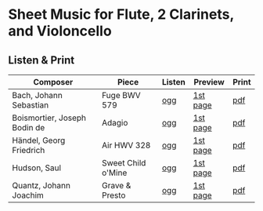 # Sheet Music for Flute, 2 Clarinets, and Violoncello

## Listen & Print

Composer | Piece | Listen | Preview | Print
-------- | ----- | ------ | ------- | -----
Bach, Johann Sebastian | Fuge BWV 579 | [ogg](http://cellist.bplaced.net/ogg/Bach,%20Johann%20Sebastian/bach_fuge_bwv_579.ogg) | [1st page](https://raw.githubusercontent.com/cellist/Lilypond-Sheet-Music/master/Fl%2C%20Klar%2C%20Klar%2C%20Vlc/Bach%2C%20Johann%20Sebastian/Fuge%20BWV%20579/preview.png) | [pdf](https://github.com/cellist/Lilypond-Sheet-Music/raw/master/Fl%2C%20Klar%2C%20Klar%2C%20Vlc/Bach%2C%20Johann%20Sebastian/Fuge%20BWV%20579/bach_fuge_bwv_579.pdf)
Boismortier, Joseph Bodin de | Adagio | [ogg](http://cellist.bplaced.net/ogg/Boismortier,%20Joseph%20Bodin%20de/boismortier_adagio.ogg) | [1st page](https://raw.githubusercontent.com/cellist/Lilypond-Sheet-Music/master/Fl%2C%20Klar%2C%20Klar%2C%20Vlc/Boismortier%2C%20Joseph%20Bodin%20de/Adagio/preview.png) | [pdf](https://github.com/cellist/Lilypond-Sheet-Music/raw/master/Fl%2C%20Klar%2C%20Klar%2C%20Vlc/Boismortier%2C%20Joseph%20Bodin%20de/Adagio/boismortier_adagio.pdf)
Händel, Georg Friedrich | Air HWV 328 | [ogg](http://cellist.bplaced.net/ogg/H%c3%a4ndel,%20Georg%20Friedrich/h%c3%a4ndel_air.ogg) | [1st page](https://raw.githubusercontent.com/cellist/Lilypond-Sheet-Music/master/Fl%2C%20Klar%2C%20Klar%2C%20Vlc/H%C3%A4ndel%2C%20Georg%20Friedrich/Air/preview.png) | [pdf](https://github.com/cellist/Lilypond-Sheet-Music/raw/master/Fl%2C%20Klar%2C%20Klar%2C%20Vlc/H%C3%A4ndel%2C%20Georg%20Friedrich/Air/h%C3%A4ndel_air.pdf)
Hudson, Saul | Sweet Child o'Mine | [ogg](http://cellist.bplaced.net/ogg/Hudson,%20Saul/hudson_sweet_child.ogg) | [1st page](https://raw.githubusercontent.com/cellist/Lilypond-Sheet-Music/master/Fl%2C%20Klar%2C%20Klar%2C%20Vlc/Hudson%2C%20Saul/Sweet%20Child%20o%20Mine/preview.png) | [pdf](https://github.com/cellist/Lilypond-Sheet-Music/raw/master/Fl%2C%20Klar%2C%20Klar%2C%20Vlc/Hudson%2C%20Saul/Sweet%20Child%20o%20Mine/hudson_sweet_child.pdf)
Quantz, Johann Joachim | Grave & Presto | [ogg](http://cellist.bplaced.net/ogg/Quantz,%20Johann%20Joachim/quantz_grave_presto.ogg) | [1st page](https://raw.githubusercontent.com/cellist/Lilypond-Sheet-Music/master/Fl%2C%20Klar%2C%20Klar%2C%20Vlc/Quantz%2C%20Johann%20Joachim/Grave%20und%20Presto/preview.png) | [pdf](https://github.com/cellist/Lilypond-Sheet-Music/raw/master/Fl%2C%20Klar%2C%20Klar%2C%20Vlc/Quantz%2C%20Johann%20Joachim/Grave%20und%20Presto/quantz_grave_presto.pdf)
